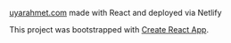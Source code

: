 [uyarahmet.com](uyarahmet.com) made with React and deployed via Netlify 

This project was bootstrapped with [Create React App](https://github.com/facebook/create-react-app).
